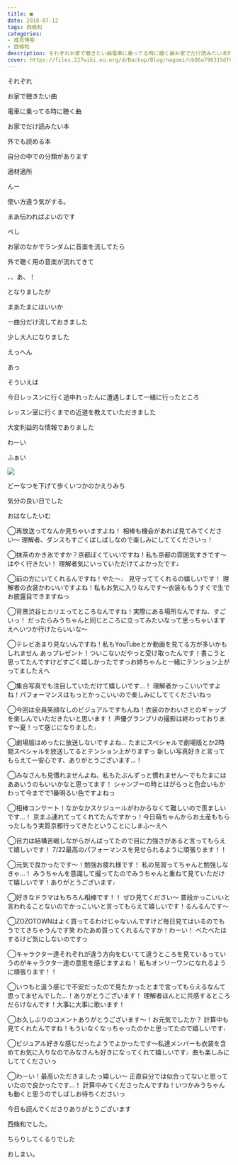 ```yaml
---
title: ■
date: 2018-07-12
tags: 西條和
categories: 
- 成员博客
- 西條和
description: それぞれお家で聴きたい曲電車に乗ってる時に聴く曲お家でだけ読みたい本外でも読める本...
cover: https://files.227wiki.eu.org/d/Backup/Blog/nagomi/cb06a796315df683a0310f4ac9bde.jpg 
---
```










それぞれ















お家で聴きたい曲







電車に乗ってる時に聴く曲










お家でだけ読みたい本









外でも読める本












自分の中での分類があります











適材適所













んー






使い方違う気がする。











まあ伝わればよいのです








ぺし










お家のなかでランダムに音楽を流してたら



外で聴く用の音楽が流れてきて









、、あ、！






となりましたが









まあたまにはいいか










一曲分だけ流しておきました










少し大人になりました












えっへん












あっ




そういえば










今日レッスンに行く途中れったんに遭遇しまして一緒に行ったところ








レッスン室に行くまでの近道を教えていただきました









大変利益的な情報でありました

















わーい








ふぁい





![](https://files.227wiki.eu.org/d/Backup/Blog/nagomi/cb06a796315df683a0310f4ac9bde.jpg)











どーなつを下げて歩くいつかのかえりみち








気分の良い日でした






おはなしたいむ



◯再放送ってなんか見ちゃいますよね！
相棒も機会があれば見てみてください〜
理解者、ダンスもすごくばしばしなので楽しみにしててくださいっ！




◯抹茶のかき氷ですか？京都ぽくていいですね！私も京都の雰囲気すきです〜はやく行きたい！
理解者気にいっていただけてよかったです♩






◯前の方にいてくれるんですね！やた〜♩
見守っててくれるの嬉しいです！
理解者の衣装かわいいですよね！私もお気に入りなんです〜衣装ももうすぐで生でお披露目できますねっ





◯背景渋谷ヒカリエってところなんですね！実際にある場所なんですね、すごいっ！
だったらみうちゃんと同じところに立ってみたいなって思っちゃいますえへいつか行けたらいいな〜





◯テレビあまり見ないんですね！私もYouTubeとか動画を見てる方が多いかもしれません
あっプレゼント！ついこないだやっと受け取ったんです！書こうと思ってたんですけどすごく嬉しかったですっお姉ちゃんと一緒にテンション上がってましたえへ






◯集合写真でも注目していただけて嬉しいです…！
理解者かっこいいですよね！パフォーマンスはもっとかっこいいので楽しみにしててくださいねっ






◯今回は全員笑顔なしのビジュアルですもんね！衣装のかわいさとのギャップを楽しんでいただきたいと思います！
声優グランプリの撮影は終わっております〜夏！って感じになりました♩






◯劇場版はめったに放送しないですよね…
たまにスペシャルで劇場版とか2時間スペシャルを放送してるとテンション上がりますっ
新しい写真好きと言ってもらえて一安心です、ありがとうございます…！






◯みなさんも見慣れませんよね、私もたぶんずっと慣れません〜でもたまにはああいうのもいいかなと思ってます！
シャンプーの時とはがらっと色合いもかわって今までで1番明るい色ですよねっ





◯相棒コンサート！なかなかスケジュールがわからなくて難しいので羨ましいです…！
京まふ連れてってくれてたんですかっ！今日萌ちゃんからお土産ももらったしもう実質京都行ってきたということにしまふ〜えへ





◯目力は結構苦戦しながらがんばってたので目に力強さがあると言ってもらえて嬉しいです！
7/22最高のパフォーマンスを見せられるように頑張ります！！





◯元気で良かったです〜！勉強お疲れ様です！
私の見習ってちゃんと勉強しなきゃ…！
みうちゃんを意識して撮ってたのでみうちゃんと重ねて見ていただけて嬉しいです！ありがとうございます♩





◯好きなドラマはもちろん相棒です！！
ぜひ見てください〜
普段かっこいいと言われることないのでかっこいいと言ってもらえて嬉しいです！るんるんです〜




◯ZOZOTOWNはよく買ってるわけじゃないんですけど毎日見てはいるのでもうでてきちゃうんです笑
わたあめ買ってくれるんですか！わーい！
べたべたはするけど気にしないのですっ






◯キャラクター達それぞれが違う方向をむいてて違うところを見ているっていうのがキャラクター達の意思を感じますよね！
私もオンリーワンになれるように頑張ります！！






◯いつもと違う感じで不安だったので見たかったとまで言ってもらえるなんて思ってませんでした…！ありがとうございます！
理解者ほんとに共感するところだらけなんです！大事に大事に歌います！






◯お久しぶりのコメントありがとうございます〜！お元気でしたか？
計算中も見てくれたんですね！もういなくなっちゃったのかと思ってたので嬉しいです♩





◯ビジュアル好きな感じだったようでよかったです〜私達メンバーも衣装を含めてお気に入りなのでみなさんも好きになってくれて嬉しいです♩曲も楽しみにしててくださいっ




◯わーい！最高いただきましたっ嬉しい〜
正直自分では似合ってないと思っていたので良かったです…！
計算中みてくださったんですね！いつかみうちゃんも動くと思うのでしばしお待ちくださいっ












今日も読んでくださりありがとうございます











西條和でした。












ちらりしてくるりでした










おしまい。


